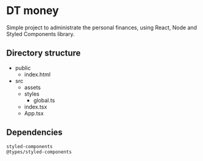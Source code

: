 # DT money
Simple project to administrate the personal finances, using React, Node and Styled Components library.

## Directory structure
- public
    - index.html
- src
    - assets
    - styles
        - global.ts
    - index.tsx
    - App.tsx

## Dependencies
    styled-components
    @types/styled-components